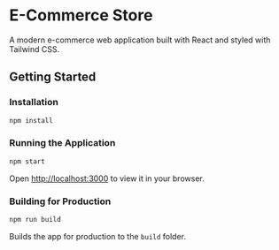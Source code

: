# E-Commerce Store

A modern e-commerce web application built with React and styled with Tailwind CSS.

## Getting Started

### Installation

```bash
npm install
```

### Running the Application

```bash
npm start
```

Open [http://localhost:3000](http://localhost:3000) to view it in your browser.

### Building for Production

```bash
npm run build
```

Builds the app for production to the `build` folder.
